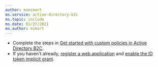 ```yaml
---
author: msmimart
ms.service: active-directory-b2c
ms.topic: include
ms.date: 01/27/2021
ms.author: mimart
---
```


* Complete the steps in [Get started with custom policies in Active Directory B2C](../articles/active-directory-b2c/custom-policy-get-started.md).
* If you haven't already, [register a web application](../articles/active-directory-b2c/tutorial-register-applications.md) and [enable the ID token implicit grant](../articles/active-directory-b2c/tutorial-register-applications.md#enable-id-token-implicit-grant).

